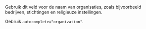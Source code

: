 <!-- @license CC0-1.0 -->
<!-- markdownlint-disable MD041 -->

Gebruik dit veld voor de naam van organisaties, zoals bijvoorbeeld bedrijven, stichtingen en religieuze instellingen.

Gebruik `autocomplete="organization"`.
